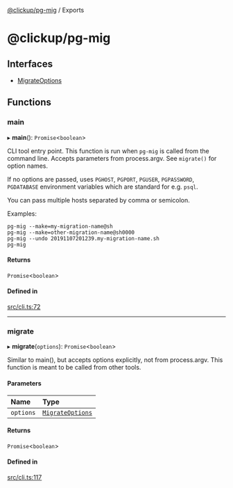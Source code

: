 [@clickup/pg-mig](README.md) / Exports

# @clickup/pg-mig

## Interfaces

- [MigrateOptions](interfaces/MigrateOptions.md)

## Functions

### main

▸ **main**(): `Promise`\<`boolean`\>

CLI tool entry point. This function is run when `pg-mig` is called from the
command line. Accepts parameters from process.argv. See `migrate()` for
option names.

If no options are passed, uses `PGHOST`, `PGPORT`, `PGUSER`, `PGPASSWORD`,
`PGDATABASE` environment variables which are standard for e.g. `psql`.

You can pass multiple hosts separated by comma or semicolon.

Examples:
```
pg-mig --make=my-migration-name@sh
pg-mig --make=other-migration-name@sh0000
pg-mig --undo 20191107201239.my-migration-name.sh
pg-mig
```

#### Returns

`Promise`\<`boolean`\>

#### Defined in

[src/cli.ts:72](https://github.com/clickup/pg-mig/blob/master/src/cli.ts#L72)

___

### migrate

▸ **migrate**(`options`): `Promise`\<`boolean`\>

Similar to main(), but accepts options explicitly, not from process.argv.
This function is meant to be called from other tools.

#### Parameters

| Name | Type |
| :------ | :------ |
| `options` | [`MigrateOptions`](interfaces/MigrateOptions.md) |

#### Returns

`Promise`\<`boolean`\>

#### Defined in

[src/cli.ts:117](https://github.com/clickup/pg-mig/blob/master/src/cli.ts#L117)
